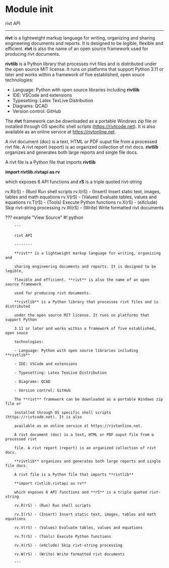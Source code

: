 # Module __init__

rivt API

--------

**rivt** is a lightweight markup language for writing, organizing and
sharing engineering documents and reports. It is designed to be legible,
flexible and efficient. **rivt** is also the name of an open source framework
used for producing rivt documents.

**rivtlib** is a Python library that processes rivt files and is distributed
under the open source MIT license. It runs on platforms that support Python
3.11 or later and works within a framework of five established, open souce
technologies:

- Language: Python with open source libraries including **rivtlib**
- IDE: VSCode and extensions
- Typesetting: Latex TexLive Distribution
- Diagrams: QCAD
- Version control: GitHub

The **rivt** framework can be downloaded as a portable Windows zip file or
installed through OS specific shell scripts (https://rivtcode.net). It is also
available as an online service at https://rivtonline.net.

A rivt document (doc) is a text, HTML or PDF ouput file from a processed rivt
file. A rivt report (report) is an organized collection of rivt docs.
**rivtlib** organizes and generates both large reports and single file docs.

A rivt file is a Python file that imports **rivtlib** 

**import rivtlib.rivtapi as rv**

which exposes 6 API functions and **rS** is a triple quoted rivt-string

rv.R(rS) - (Run) Run shell scripts 
rv.I(rS) - (Insert) Insert static text, images, tables and math equations 
rv.V(rS) - (Values) Evaluate tables, values and equations 
rv.T(rS) - (Tools) Execute Python functions
rv.X(rS) - (eXclude) Skip rivt-string processing 
rv.W(rS) - (Write) Write formatted rivt documents

??? example "View Source"
        #! python

        ''' 

        rivt API

        --------

        **rivt** is a lightweight markup language for writing, organizing and

        sharing engineering documents and reports. It is designed to be legible,

        flexible and efficient. **rivt** is also the name of an open source framework

        used for producing rivt documents.

        **rivtlib** is a Python library that processes rivt files and is distributed

        under the open source MIT license. It runs on platforms that support Python

        3.11 or later and works within a framework of five established, open souce

        technologies:

        - Language: Python with open source libraries including **rivtlib**

        - IDE: VSCode and extensions

        - Typesetting: Latex TexLive Distribution

        - Diagrams: QCAD

        - Version control: GitHub

        The **rivt** framework can be downloaded as a portable Windows zip file or

        installed through OS specific shell scripts (https://rivtcode.net). It is also

        available as an online service at https://rivtonline.net.

        A rivt document (doc) is a text, HTML or PDF ouput file from a processed rivt

        file. A rivt report (report) is an organized collection of rivt docs.

        **rivtlib** organizes and generates both large reports and single file docs.

        A rivt file is a Python file that imports **rivtlib** 

        **import rivtlib.rivtapi as rv**

        which exposes 6 API functions and **rS** is a triple quoted rivt-string

        rv.R(rS) - (Run) Run shell scripts 

        rv.I(rS) - (Insert) Insert static text, images, tables and math equations 

        rv.V(rS) - (Values) Evaluate tables, values and equations 

        rv.T(rS) - (Tools) Execute Python functions

        rv.X(rS) - (eXclude) Skip rivt-string processing 

        rv.W(rS) - (Write) Write formatted rivt documents 

        '''